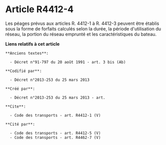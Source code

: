 # Article R4412-4

Les péages prévus aux articles R. 4412-1 à R. 4412-3 peuvent être établis sous la forme de forfaits calculés selon la durée,
la période d'utilisation du réseau, la portion du réseau emprunté et les caractéristiques du bateau.

**Liens relatifs à cet article**

	**Anciens textes**:

	  - Décret n°91-797 du 20 août 1991 - art. 3 bis (Ab)

	**Codifié par**:

	  - Décret n°2013-253 du 25 mars 2013

	**Créé par**:

	  - Décret n°2013-253 du 25 mars 2013 - art.

	**Cite**:

	  - Code des transports - art. R4412-1 (V)

	**Cité par**:

	  - Code des transports - art. R4412-5 (V)
	  - Code des transports - art. R4462-7 (V)
